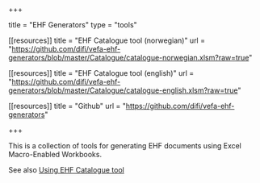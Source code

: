 +++

title = "EHF Generators"
type = "tools"

[[resources]]
title = "EHF Catalogue tool (norwegian)"
url = "https://github.com/difi/vefa-ehf-generators/blob/master/Catalogue/catalogue-norwegian.xlsm?raw=true"

[[resources]]
title = "EHF Catalogue tool (english)"
url = "https://github.com/difi/vefa-ehf-generators/blob/master/Catalogue/catalogue-english.xlsm?raw=true"

[[resources]]
title = "Github"
url = "https://github.com/difi/vefa-ehf-generators"

+++

This is a collection of tools for generating EHF documents using Excel Macro-Enabled Workbooks.

See also [Using EHF Catalogue tool](/ehf/knowledge-base/using-ehf-catalogue-tool/)

